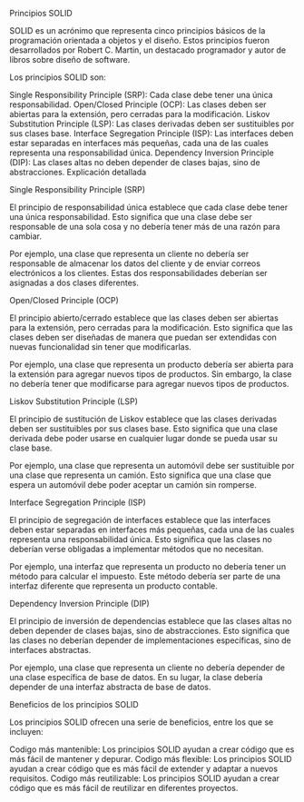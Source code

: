 
Principios SOLID

SOLID es un acrónimo que representa cinco principios básicos de la programación orientada a objetos y el diseño. Estos principios fueron desarrollados por Robert C. Martin, un destacado programador y autor de libros sobre diseño de software.

Los principios SOLID son:

Single Responsibility Principle (SRP): Cada clase debe tener una única responsabilidad.
Open/Closed Principle (OCP): Las clases deben ser abiertas para la extensión, pero cerradas para la modificación.
Liskov Substitution Principle (LSP): Las clases derivadas deben ser sustituibles por sus clases base.
Interface Segregation Principle (ISP): Las interfaces deben estar separadas en interfaces más pequeñas, cada una de las cuales representa una responsabilidad única.
Dependency Inversion Principle (DIP): Las clases altas no deben depender de clases bajas, sino de abstracciones.
Explicación detallada

Single Responsibility Principle (SRP)

El principio de responsabilidad única establece que cada clase debe tener una única responsabilidad. Esto significa que una clase debe ser responsable de una sola cosa y no debería tener más de una razón para cambiar.

Por ejemplo, una clase que representa un cliente no debería ser responsable de almacenar los datos del cliente y de enviar correos electrónicos a los clientes. Estas dos responsabilidades deberían ser asignadas a dos clases diferentes.

Open/Closed Principle (OCP)

El principio abierto/cerrado establece que las clases deben ser abiertas para la extensión, pero cerradas para la modificación. Esto significa que las clases deben ser diseñadas de manera que puedan ser extendidas con nuevas funcionalidad sin tener que modificarlas.

Por ejemplo, una clase que representa un producto debería ser abierta para la extensión para agregar nuevos tipos de productos. Sin embargo, la clase no debería tener que modificarse para agregar nuevos tipos de productos.

Liskov Substitution Principle (LSP)

El principio de sustitución de Liskov establece que las clases derivadas deben ser sustituibles por sus clases base. Esto significa que una clase derivada debe poder usarse en cualquier lugar donde se pueda usar su clase base.

Por ejemplo, una clase que representa un automóvil debe ser sustituible por una clase que representa un camión. Esto significa que una clase que espera un automóvil debe poder aceptar un camión sin romperse.

Interface Segregation Principle (ISP)

El principio de segregación de interfaces establece que las interfaces deben estar separadas en interfaces más pequeñas, cada una de las cuales representa una responsabilidad única. Esto significa que las clases no deberían verse obligadas a implementar métodos que no necesitan.

Por ejemplo, una interfaz que representa un producto no debería tener un método para calcular el impuesto. Este método debería ser parte de una interfaz diferente que representa un producto contable.

Dependency Inversion Principle (DIP)

El principio de inversión de dependencias establece que las clases altas no deben depender de clases bajas, sino de abstracciones. Esto significa que las clases no deberían depender de implementaciones específicas, sino de interfaces abstractas.

Por ejemplo, una clase que representa un cliente no debería depender de una clase específica de base de datos. En su lugar, la clase debería depender de una interfaz abstracta de base de datos.

Beneficios de los principios SOLID

Los principios SOLID ofrecen una serie de beneficios, entre los que se incluyen:

Codigo más mantenible: Los principios SOLID ayudan a crear código que es más fácil de mantener y depurar.
Codigo más flexible: Los principios SOLID ayudan a crear código que es más fácil de extender y adaptar a nuevos requisitos.
Codigo más reutilizable: Los principios SOLID ayudan a crear código que es más fácil de reutilizar en diferentes proyectos.
